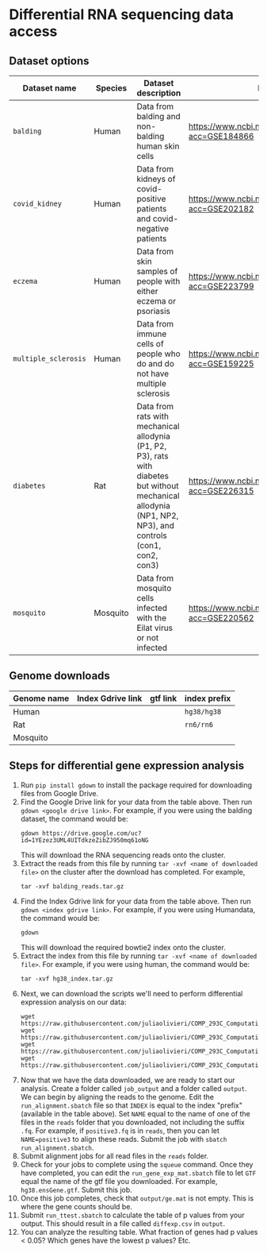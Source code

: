 # Differential RNA sequencing data access

## Dataset options

Dataset name | Species | Dataset description | Dataset link | Google Drive link
--|--|--|--|--
`balding` | Human | Data from balding and non-balding human skin cells  | https://www.ncbi.nlm.nih.gov/geo/query/acc.cgi?acc=GSE184866 | https://drive.google.com/uc?id=1YEzez3UML4UITdkzeZibZJ950mq61oNG 
`covid_kidney` | Human | Data from kidneys of covid-positive patients and covid-negative patients | https://www.ncbi.nlm.nih.gov/geo/query/acc.cgi?acc=GSE202182 | https://drive.google.com/uc?id=1x31euzPC7dT24DG2eJ5NaIQaUXi1Usj7 
`eczema` | Human | Data from skin samples of people with either eczema or psoriasis | https://www.ncbi.nlm.nih.gov/geo/query/acc.cgi?acc=GSE223799 | https://drive.google.com/uc?id=1lE-Pv6VwePMzwKG3zfCdRD2rLj1fLbyw 
`multiple_sclerosis` | Human | Data from immune cells of people who do and do not have multiple sclerosis| https://www.ncbi.nlm.nih.gov/geo/query/acc.cgi?acc=GSE159225 | https://drive.google.com/uc?id=1uzUa5EvpMsCCbOsv5uNsqfH5pva5I9q1 
`diabetes` | Rat | Data from rats with mechanical allodynia (P1, P2, P3), rats with diabetes but without mechanical allodynia (NP1, NP2, NP3), and controls (con1, con2, con3)| https://www.ncbi.nlm.nih.gov/geo/query/acc.cgi?acc=GSE226315 | https://drive.google.com/uc?id=1mbQNKM91E1UHDQD3tCcHtP7yCEyaC-kI 
`mosquito` | Mosquito | Data from mosquito cells infected with the Eilat virus or not infected | https://www.ncbi.nlm.nih.gov/geo/query/acc.cgi?acc=GSE220562 | https://drive.google.com/uc?id=1_LAGQ2Rf8FqKvNVY9Tvtqgq2oajxc8Ln 

## Genome downloads

Genome name | Index Gdrive link | gtf link | index prefix
--|--|--|--
Human | | | `hg38/hg38`
Rat | | | `rn6/rn6`
Mosquito | | |

## Steps for differential gene expression analysis

1. Run `pip install gdown` to install the package required for downloading files from Google Drive.
1. Find the Google Drive link for your data from the table above. Then run `gdown <google drive link>`. For example, if you were using the balding dataset, the command would be:
   ```
   gdown https://drive.google.com/uc?id=1YEzez3UML4UITdkzeZibZJ950mq61oNG
   ```
   This will download the RNA sequencing reads onto the cluster.
1. Extract the reads from this file by running `tar -xvf <name of downloaded file>` on the cluster after the download has completed. For example,
   ```
   tar -xvf balding_reads.tar.gz
   ```
1. Find the Index Gdrive link for your data from the table above. Then run `gdown <index gdrive link>`. For example, if you were using Humandata, the command would be:
   ```
   gdown 
   ```
   This will download the required bowtie2 index onto the cluster.
1. Extract the index from this file by running `tar -xvf <name of downloaded file>`. For example, if you were using human, the command would be:
   ```
   tar -xvf hg38_index.tar.gz
   ```
1. Next, we can download the scripts we'll need to perform differential expression analysis on our data:
   ```
   wget https://raw.githubusercontent.com/juliaolivieri/COMP_293C_Computational_Biology/main/project/differential_rnaseq/run_alignment.sbatch
   wget https://raw.githubusercontent.com/juliaolivieri/COMP_293C_Computational_Biology/main/project/differential_rnaseq/run_gene_exp_mat.sbatch
   wget https://raw.githubusercontent.com/juliaolivieri/COMP_293C_Computational_Biology/main/project/differential_rnaseq/run_ttest.sbatch
   wget https://raw.githubusercontent.com/juliaolivieri/COMP_293C_Computational_Biology/main/project/differential_rnaseq/t_test.py
   ```
1. Now that we have the data downloaded, we are ready to start our analysis. Create a folder called `job_output` and a folder called `output`. We can begin by aligning the reads to the genome. Edit the `run_alignment.sbatch` file so that `INDEX` is equal to the index "prefix" (available in the table above). Set `NAME` equal to the name of one of the files in the `reads` folder that you downloaded, not including the suffix `.fq`. For example, if `positive3.fq` is in  `reads`, then you can let `NAME=positive3` to align these reads. Submit the job with `sbatch run_alignment.sbatch`.
1. Submit alignment jobs for all read files in the `reads` folder.
1. Check for your jobs to complete using the `squeue` command. Once they have completed, you can edit the `run_gene_exp_mat.sbatch` file to let `GTF` equal the name of the gtf file you downloaded. For example, `hg38.ensGene.gtf`. Submit this job.
1. Once this job completes, check that `output/ge.mat` is not empty. This is where the gene counts should be.
1. Submit `run_ttest.sbatch` to calculate the table of p values from your output. This should result in a file called `diffexp.csv` in `output`.
1. You can analyze the resulting table. What fraction of genes had p values < 0.05? Which genes have the lowest p values? Etc.

<!--
## Create conda environment
We'll start by downloading the software necessary to download the data into a new conda environment. Run each of the following commands (each one will take a bit of time, and you may need to type `y` to verify that you want to install the packages). 

```
conda create --name sratools
conda activate sratools
conda install -c bioconda sra-tools=3.0.3
```

## Submit downloading jobs

1. Find the "Dataset name" of the dataset you want to use from the table above.
1. Download the `AccList` file for your specific dataset onto the cluster:
   ```
   wget https://raw.githubusercontent.com/juliaolivieri/COMP_293C_Computational_Biology/main/project/differential_rnaseq/<dataset name>_AccList.txt
   ```
   For example, to download the `balding` file you would run:
   ```
   wget https://raw.githubusercontent.com/juliaolivieri/COMP_293C_Computational_Biology/main/project/differential_rnaseq/balding_AccList.txt
   ```
1. Download the script that will submit download jobs:
   ```
   wget https://raw.githubusercontent.com/juliaolivieri/COMP_293C_Computational_Biology/main/project/differential_rnaseq/sraWrapper.sh
   ```
1. Run this script using your `AccList` file:
   ```
   bash sraWrapper.sh <dataset name>_AccList.txt
   ```
   For example, to download the `balding` file you would run:
   ```
   bash sraWrapper.sh balding_AccList.txt
   ```
1. The files should be starting to download. If you run `squeue`, you should see a bunch of jobs submitted under your username. Wait until all the jobs have finished running (this can take several hours).

NOTE: If this doesn't work, you can try downloading the files using `wget`. Try running the following command for each SRR number in the `AccList` file:

```
wget https://sra-pub-run-odp.s3.amazonaws.com/sra/<SRR number>/<SRR number>
```

For example, to download the file corresponding to `SRR16089879` the command would be:

```
wget https://sra-pub-run-odp.s3.amazonaws.com/sra/SRR16089879/SRR16089879
```

Then you can use `fastq-dump` to unpack the file:

```
fastq-dump --split-files --gzip <SRR number>
```

For example, if the SRR number was `SRR16089879` the command would be:
```
fastq-dump --split-files --gzip SRR16089879
```

## Renaming files

The files will have cryptic names beginning with `SRR`. There should be a file with the suffix `_1.fastq.gz` and one with the suffix `_2.fastq.gz` for each SRR number. It can be useful to give these files more informative names.

1.  Check the label of each file in the `<dataset name>_labels.csv` file in this GitHub folder.
1. To rename a file from `old_name.fastq.gz` to `new_name.fastq.gz`, we can use this command `mv old_name.fastq.gz new_name.fastq.gz`. For example, to rename `SRR16089879_1.fastq.gz` as `non_balding_C_1.fastq.gz`, you can run:
   ```
   mv SRR16089879_1.fastq.gz non_balding_C_1.fastq.gz
   ```
1. Rename each of your files according to their label.

## Creating the index

In the differential expression assignment from homework 6, we used an "index" to align the reads to the genome. We only aligned reads to one chromosome to save time. For the the project, you will create your own index file to align with. 

1. We'll start by downloading the fasta file for the human genome. Run the following command to download an sbatch file that includes the command to download the human genome:
   ```
   wget https://raw.githubusercontent.com/juliaolivieri/COMP_293C_Computational_Biology/main/project/download_genomes/run_get_genome.sbatch
   ```
1. Next, run `sbatch run_get_genome.sbatch`. This will submit a job to download the fasta file from the human genome in a file called `hg38`. Wait until this job completes (you can check its progress with `squeue`). It may take a few hours.
1. Once the genome is downloaded, we're ready to create our Bowtie2 index. Download the script to create the index by running:
   ```
   wget https://raw.githubusercontent.com/juliaolivieri/COMP_293C_Computational_Biology/main/project/differential_rnaseq/run_index.sbatch
   ```
1. Submit the script to create the index and wait for it to complete: `sbatch run_index.sbatch`.

-->

